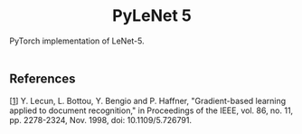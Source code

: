 <h1 align="center">PyLeNet 5</h1>

PyTorch implementation of LeNet-5.
<br><br>
<h2>References</h2>

[[1](http://yann.lecun.com/exdb/publis/pdf/lecun-01a.pdf)] Y. Lecun, L. Bottou, Y. Bengio and P. Haffner, "Gradient-based learning applied to document recognition," in Proceedings of the IEEE, vol. 86, no. 11, pp. 2278-2324, Nov. 1998, doi: 10.1109/5.726791.
